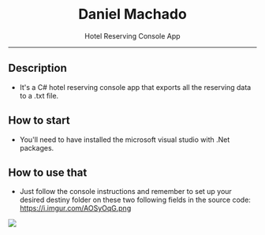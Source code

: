 <div align="center">
  <br />
  <h1>Daniel Machado</h1>
</div>

<p align="center">
  Hotel Reserving Console App
</p>

---

## Description

- It's a C# hotel reserving console app that exports all the reserving data to a .txt file.

## How to start

- You'll need to have installed the microsoft visual studio with .Net packages.

## How to use that

- Just follow the console instructions and remember to set up your desired destiny folder on these two following fields in the source code: https://i.imgur.com/AOSyOqG.png
 
<a title="LibQuality API">
  <img src="https://i.imgur.com/AOSyOqG.png"/>
</a>